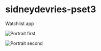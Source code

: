 # sidneydevries-pset3
Watchlist app

![Portrait first](https://i.gyazo.com/bd4f279ea8bff217307b230e2b9cffea.png "Portrait first")

![Portrait second](https://i.gyazo.com/cd9e4afef068a5d10764b65f9ec3c4f2.png "Portrait second")

